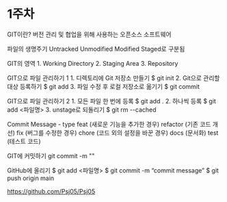 # 1주차

GIT이란?
    버전 관리 및 협업을 위해 사용하는 오픈소스 소프트웨어

파일의 생명주기
    Untracked Unmodified Modified Staged로 구분됨

GIT의 영역
    1. Working Directory
    2. Staging Area
    3. Repository

GIT으로 파일 관리하기 1
    1. 디렉토리에 Git 저장소 만들기
        $ git init
    2. Git으로 관리할 대상 등록하기
        $ git add
    3. 파일 수정 후 로컬 저장소로 옮기기
        $ git commit

GIT으로 파일 관리하기 2
    1. 모든 파일 한 번에 등록
        $ git add .
    2. 하나씩 등록
        $ git add <파일명>
    3. unstage로 되돌리기
        $ git rm --cached <file>

Commit Message - type
    feat (새로운 기능을 추가한 경우)
    refactor (기존 코드 개선)
    fix (버그를 수정한 경우)
    chore (코드 외의 설정을 바꾼 경우)
    docs (문서화)
    test (테스트 코드)

GIT에 커밋하기
    git commit -m "<commit message>"

GitHub에 올리기
    $ git add <파일명>
    $ git commit -m “commit message”
    $ git push origin main

https://github.com/Psj05/Psj05